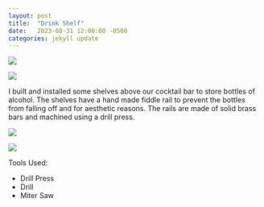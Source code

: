 ```yaml
---
layout: post
title:  "Drink Shelf"
date:   2023-08-31 12:00:00 -0500
categories: jekyll update
---
```


![][image-3]  

![][image-4]

I built and installed some shelves above our cocktail bar to store bottles of alcohol. The shelves have a hand made fiddle rail to prevent the bottles from falling off and for aesthetic reasons. The rails are made of solid brass bars and machined using a drill press.  
  
![][image-1]  

![][image-2]

Tools Used:
 - Drill Press
 - Drill
 - Miter Saw

[image-1]: /assets/image/2023-08-31-drink-shelf/image1.jpg
[image-2]: /assets/image/2023-08-31-drink-shelf/image2.jpg
[image-3]: /assets/image/2023-08-31-drink-shelf/image3.jpg
[image-4]: /assets/image/2023-08-31-drink-shelf/image4.jpg